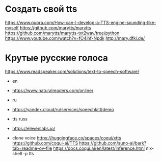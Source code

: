 # Создать свой tts
https://www.quora.com/How-can-I-develop-a-TTS-engine-sounding-like-myself
https://github.com/marytts/marytts
https://github.com/marytts/marytts-txt2wav/tree/python
https://www.youtube.com/watch?v=fO4ihf-Npdk
http://mary.dfki.de/

# Крутые русские голоса
https://www.readspeaker.com/solutions/text-to-speech-software/

- en
- https://www.naturalreaders.com/online/
- ru
- https://yandex.cloud/ru/services/speechkit#demo

- tts russ
- https://elevenlabs.io/

- clone voice
https://huggingface.co/spaces/coqui/xtts
https://github.com/coqui-ai/TTS
https://github.com/suno-ai/bark?tab=readme-ov-file
https://docs.coqui.ai/en/latest/inference.html
nix-shell -p tts
